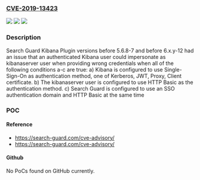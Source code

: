 ### [CVE-2019-13423](https://cve.mitre.org/cgi-bin/cvename.cgi?name=CVE-2019-13423)
![](https://img.shields.io/static/v1?label=Product&message=Search%20Guard%20Kibana%20Plugin&color=blue)
![](https://img.shields.io/static/v1?label=Version&message=%3C%205.6.8-7%20&color=brighgreen)
![](https://img.shields.io/static/v1?label=Vulnerability&message=CWE-287%3A%20Improper%20Authentication&color=brighgreen)

### Description

Search Guard Kibana Plugin versions before 5.6.8-7 and before 6.x.y-12 had an issue that an authenticated Kibana user could impersonate as kibanaserver user when providing wrong credentials when all of the following conditions a-c are true: a) Kibana is configured to use Single-Sign-On as authentication method, one of Kerberos, JWT, Proxy, Client certificate. b) The kibanaserver user is configured to use HTTP Basic as the authentication method. c) Search Guard is configured to use an SSO authentication domain and HTTP Basic at the same time

### POC

#### Reference
- https://search-guard.com/cve-advisory/
- https://search-guard.com/cve-advisory/

#### Github
No PoCs found on GitHub currently.

